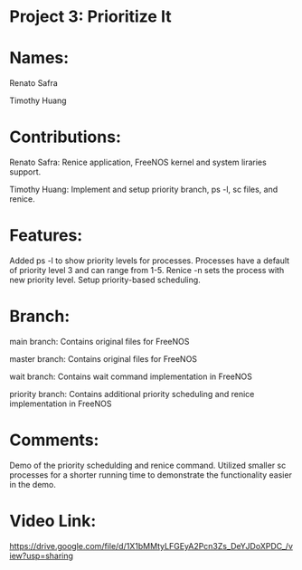 Project 3: Prioritize It
=====
Names:
=====
Renato Safra

Timothy Huang


Contributions:
=====
Renato Safra: Renice application, FreeNOS kernel and system liraries support.

Timothy Huang: Implement and setup priority branch, ps -l, sc files, and renice.


Features:
=====
Added ps -l to show priority levels for processes. Processes have a default of priority level 3 and can range from 1-5. Renice -n sets the process with new priority level. Setup priority-based scheduling.


Branch:
=====
main branch: Contains original files for FreeNOS

master branch: Contains original files for FreeNOS

wait branch: Contains wait command implementation in FreeNOS

priority branch: Contains additional priority scheduling and renice implementation in FreeNOS


Comments:
=====
Demo of the priority schedulding and renice command. Utilized smaller sc processes for a shorter running time to demonstrate the functionality easier in the demo. 


Video Link: 
=====
https://drive.google.com/file/d/1X1bMMtyLFGEyA2Pcn3Zs_DeYJDoXPDC_/view?usp=sharing
